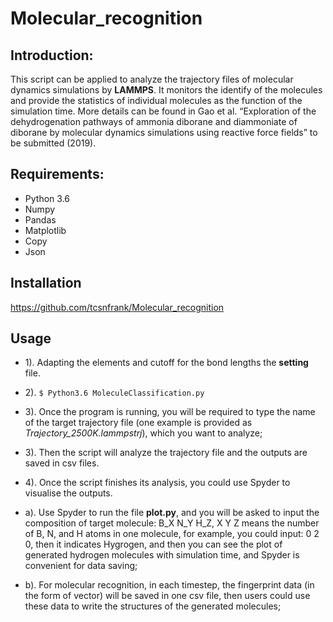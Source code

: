 # Molecular_recognition

## Introduction:

This script can be applied to analyze the trajectory files of molecular dynamics simulations by **LAMMPS**. It monitors the identify of the molecules and provide the statistics of individual molecules as the function of the simulation time. More details can be found in Gao et al. “Exploration of the dehydrogenation pathways of ammonia diborane and diammoniate of diborane by molecular dynamics simulations using reactive force fields” to be submitted (2019).


## Requirements:

-	Python 3.6
-	Numpy 
-	Pandas 
-	Matplotlib 
-	Copy 
-	Json 

## Installation
https://github.com/tcsnfrank/Molecular_recognition

## Usage 

- 1). Adapting the elements and cutoff for the bond lengths the **setting** file.

- 2). ``` $ Python3.6 MoleculeClassification.py ```

- 3). Once the program is running, you will be required to type the name of the target trajectory file (one example is provided as *Trajectory_2500K.lammpstrj*), which you want to analyze;

- 3). Then the script will analyze the trajectory file and the outputs are saved in csv files.

- 4). Once the script finishes its analysis, you could use Spyder to visualise the outputs.

- a). Use Spyder to run the file **plot.py**, and you will be asked to input the composition of target molecule: B_X N_Y H_Z, X Y Z means the number of B, N, and H atoms in one molecule, for example, you could input: 0 2 0, then it indicates Hygrogen, and then you can see the plot of generated hydrogen molecules with simulation time, and Spyder is convenient for data saving;

- b). For molecular recognition, in each timestep, the fingerprint data (in the form of vector) will be saved in one csv file, then users could use these data to write the structures of the generated molecules;
